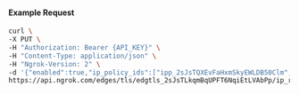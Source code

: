 <!-- Code generated for API Clients. DO NOT EDIT. -->

#### Example Request

```bash
curl \
-X PUT \
-H "Authorization: Bearer {API_KEY}" \
-H "Content-Type: application/json" \
-H "Ngrok-Version: 2" \
-d '{"enabled":true,"ip_policy_ids":["ipp_2sJsTQXEvFaHxmSkyEWLDB50Clm","ipp_2sJsTJsKjFZJwZVo1xfSXrbbtWA"]}' \
https://api.ngrok.com/edges/tls/edgtls_2sJsTLkqmBqUPFT6NqiEtLVAbPp/ip_restriction
```
